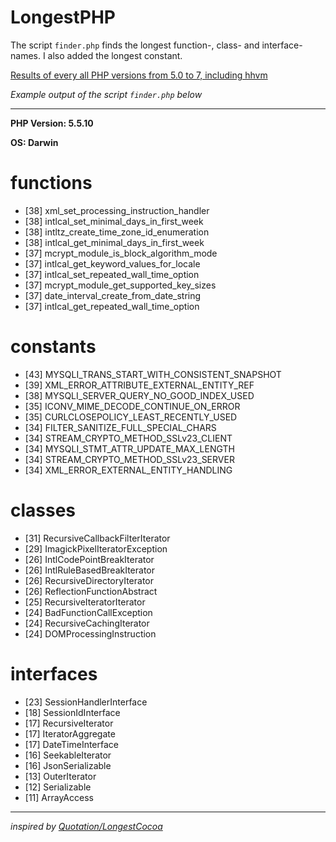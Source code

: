 LongestPHP
==========

The script `finder.php` finds the longest function-, class- and interface-names. I also added the longest constant.

[Results of every all PHP versions from 5.0 to 7, including hhvm](http://3v4l.org/2fO4L)

*Example output of the script `finder.php` below*

---

**PHP Version: 5.5.10**

**OS: Darwin**

# functions

* [38] xml_set_processing_instruction_handler
* [38] intlcal_set_minimal_days_in_first_week
* [38] intltz_create_time_zone_id_enumeration
* [38] intlcal_get_minimal_days_in_first_week
* [37] mcrypt_module_is_block_algorithm_mode
* [37] intlcal_get_keyword_values_for_locale
* [37] intlcal_set_repeated_wall_time_option
* [37] mcrypt_module_get_supported_key_sizes
* [37] date_interval_create_from_date_string
* [37] intlcal_get_repeated_wall_time_option


# constants

* [43] MYSQLI_TRANS_START_WITH_CONSISTENT_SNAPSHOT
* [39] XML_ERROR_ATTRIBUTE_EXTERNAL_ENTITY_REF
* [38] MYSQLI_SERVER_QUERY_NO_GOOD_INDEX_USED
* [35] ICONV_MIME_DECODE_CONTINUE_ON_ERROR
* [35] CURLCLOSEPOLICY_LEAST_RECENTLY_USED
* [34] FILTER_SANITIZE_FULL_SPECIAL_CHARS
* [34] STREAM_CRYPTO_METHOD_SSLv23_CLIENT
* [34] MYSQLI_STMT_ATTR_UPDATE_MAX_LENGTH
* [34] STREAM_CRYPTO_METHOD_SSLv23_SERVER
* [34] XML_ERROR_EXTERNAL_ENTITY_HANDLING


# classes

* [31] RecursiveCallbackFilterIterator
* [29] ImagickPixelIteratorException
* [26] IntlCodePointBreakIterator
* [26] IntlRuleBasedBreakIterator
* [26] RecursiveDirectoryIterator
* [26] ReflectionFunctionAbstract
* [25] RecursiveIteratorIterator
* [24] BadFunctionCallException
* [24] RecursiveCachingIterator
* [24] DOMProcessingInstruction


# interfaces

* [23] SessionHandlerInterface
* [18] SessionIdInterface
* [17] RecursiveIterator
* [17] IteratorAggregate
* [17] DateTimeInterface
* [16] SeekableIterator
* [16] JsonSerializable
* [13] OuterIterator
* [12] Serializable
* [11] ArrayAccess

---

*inspired by [Quotation/LongestCocoa](https://github.com/Quotation/LongestCocoa)*
